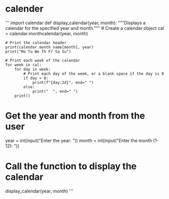 # calender
'''
import calendar
def display_calendar(year, month):
    """Displays a calendar for the specified year and month."""
    # Create a calendar object
    cal = calendar.monthcalendar(year, month)

    # Print the calendar header
    print(calendar.month_name[month], year)
    print("Mo Tu We Th Fr Sa Su")

    # Print each week of the calendar
    for week in cal:
        for day in week:
            # Print each day of the week, or a blank space if the day is 0
            if day > 0:
                print(f"{day:2d}", end=" ")
            else:
                print("  ", end=" ")
        print()
# Get the year and month from the user
year = int(input("Enter the year: "))
month = int(input("Enter the month (1-12): "))
# Call the function to display the calendar
display_calendar(year, month)
'''
